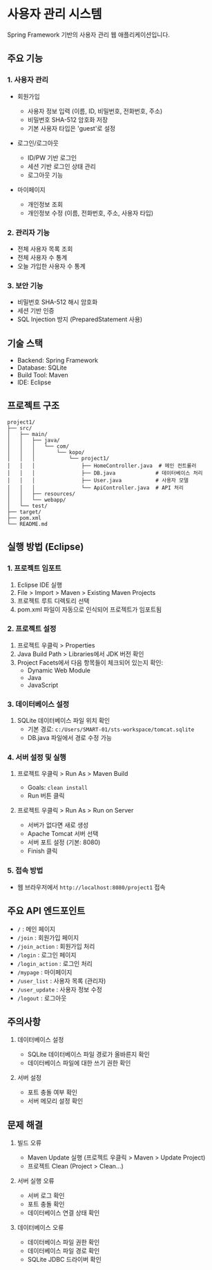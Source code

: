 
# 사용자 관리 시스템


Spring Framework 기반의 사용자 관리 웹 애플리케이션입니다.

## 주요 기능

### 1. 사용자 관리
- 회원가입
  - 사용자 정보 입력 (이름, ID, 비밀번호, 전화번호, 주소)
  - 비밀번호 SHA-512 암호화 저장
  - 기본 사용자 타입은 'guest'로 설정

- 로그인/로그아웃
  - ID/PW 기반 로그인
  - 세션 기반 로그인 상태 관리
  - 로그아웃 기능

- 마이페이지
  - 개인정보 조회
  - 개인정보 수정 (이름, 전화번호, 주소, 사용자 타입)

### 2. 관리자 기능
- 전체 사용자 목록 조회
- 전체 사용자 수 통계
- 오늘 가입한 사용자 수 통계

### 3. 보안 기능
- 비밀번호 SHA-512 해시 암호화
- 세션 기반 인증
- SQL Injection 방지 (PreparedStatement 사용)

## 기술 스택

- Backend: Spring Framework
- Database: SQLite
- Build Tool: Maven
- IDE: Eclipse

## 프로젝트 구조

```
project1/
├── src/
│   ├── main/
│   │   ├── java/
│   │   │   └── com/
│   │   │       └── kopo/
│   │   │           └── project1/
│   │   │               ├── HomeController.java  # 메인 컨트롤러
│   │   │               ├── DB.java             # 데이터베이스 처리
│   │   │               ├── User.java           # 사용자 모델
│   │   │               └── ApiController.java  # API 처리
│   │   ├── resources/
│   │   └── webapp/
│   └── test/
├── target/
├── pom.xml
└── README.md
```

## 실행 방법 (Eclipse)

### 1. 프로젝트 임포트
1. Eclipse IDE 실행
2. File > Import > Maven > Existing Maven Projects
3. 프로젝트 루트 디렉토리 선택
4. pom.xml 파일이 자동으로 인식되어 프로젝트가 임포트됨

### 2. 프로젝트 설정
1. 프로젝트 우클릭 > Properties
2. Java Build Path > Libraries에서 JDK 버전 확인
3. Project Facets에서 다음 항목들이 체크되어 있는지 확인:
   - Dynamic Web Module
   - Java
   - JavaScript

### 3. 데이터베이스 설정
1. SQLite 데이터베이스 파일 위치 확인
   - 기본 경로: `c:/Users/SMART-01/sts-workspace/tomcat.sqlite`
   - DB.java 파일에서 경로 수정 가능

### 4. 서버 설정 및 실행
1. 프로젝트 우클릭 > Run As > Maven Build
   - Goals: `clean install`
   - Run 버튼 클릭

2. 프로젝트 우클릭 > Run As > Run on Server
   - 서버가 없다면 새로 생성
   - Apache Tomcat 서버 선택
   - 서버 포트 설정 (기본: 8080)
   - Finish 클릭

### 5. 접속 방법
- 웹 브라우저에서 `http://localhost:8080/project1` 접속

## 주요 API 엔드포인트

- `/` : 메인 페이지
- `/join` : 회원가입 페이지
- `/join_action` : 회원가입 처리
- `/login` : 로그인 페이지
- `/login_action` : 로그인 처리
- `/mypage` : 마이페이지
- `/user_list` : 사용자 목록 (관리자)
- `/user_update` : 사용자 정보 수정
- `/logout` : 로그아웃

## 주의사항

1. 데이터베이스 설정
   - SQLite 데이터베이스 파일 경로가 올바른지 확인
   - 데이터베이스 파일에 대한 쓰기 권한 확인

2. 서버 설정
   - 포트 충돌 여부 확인
   - 서버 메모리 설정 확인

## 문제 해결

1. 빌드 오류
   - Maven Update 실행 (프로젝트 우클릭 > Maven > Update Project)
   - 프로젝트 Clean (Project > Clean...)

2. 서버 실행 오류
   - 서버 로그 확인
   - 포트 충돌 확인
   - 데이터베이스 연결 상태 확인

3. 데이터베이스 오류
   - 데이터베이스 파일 권한 확인
   - 데이터베이스 파일 경로 확인
   - SQLite JDBC 드라이버 확인
